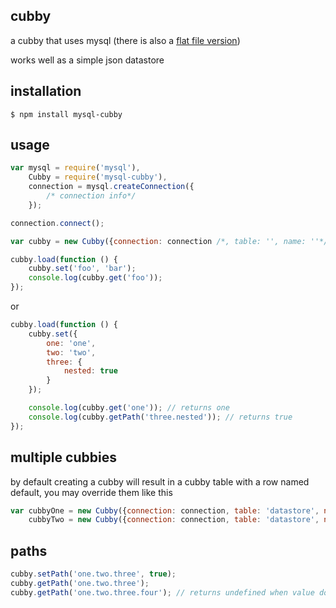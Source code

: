 ## cubby

a cubby that uses mysql (there is also a [flat file version](https://github.com/icodeforlove/node-cubby))

works well as a simple json datastore

## installation

    $ npm install mysql-cubby

## usage

```javascript
var mysql = require('mysql'),
	Cubby = require('mysql-cubby'),
	connection = mysql.createConnection({
		/* connection info*/
	});

connection.connect();

var cubby = new Cubby({connection: connection /*, table: '', name: ''*/});

cubby.load(function () {
	cubby.set('foo', 'bar');
	console.log(cubby.get('foo'));
});
```

or

```javascript
cubby.load(function () {
	cubby.set({
		one: 'one',
		two: 'two',
		three: {
			nested: true
		}
	});

	console.log(cubby.get('one')); // returns one
	console.log(cubby.getPath('three.nested')); // returns true
});
```

## multiple cubbies

by default creating a cubby will result in a cubby table with a row named default, you may override them like this

```javascript
var cubbyOne = new Cubby({connection: connection, table: 'datastore', name: 'one'}),
	cubbyTwo = new Cubby({connection: connection, table: 'datastore', name: 'two'});
```

## paths

```javascript
cubby.setPath('one.two.three', true);
cubby.getPath('one.two.three');
cubby.getPath('one.two.three.four'); // returns undefined when value doesn't exist
```